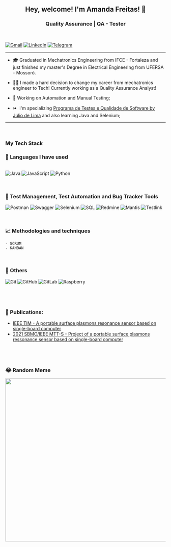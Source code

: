 **<h2 style="text-align: center;">Hey, welcome! I'm Amanda Freitas! 👋 </h2>**

**<h3 style="text-align: center;">Quality Assurance | QA - Tester</h3>**

&nbsp; 
<p style="text-align: center;">

[![Gmail](https://img.shields.io/badge/Gmail-D14836?style=for-the-badge&logo=gmail&logoColor=white)](mailto:amandkelvi@gmail.com) [![LinkedIn](https://img.shields.io/badge/linkedin-%230077B5.svg?style=for-the-badge&logo=linkedin&logoColor=white)](https://linkedin.com/in/amandaklf) [![Telegram](https://img.shields.io/badge/Telegram-2CA5E0?style=for-the-badge&logo=telegram&logoColor=white)](https://t.me/Amandaafreitas)
</p>


-------------------------
* 🎓 Graduated in Mechatronics Engineering from IFCE - Fortaleza and just finished my master's Degree in Electrical Engineering from UFERSA - Mossoró.

* 👩‍💻 I made a hard decision to change my career from mechatronics engineer to Tech! Currently working as a Quality Assurance Analyst!

* 🧠 Working on Automation and Manual Testing;

* ⏩  I'm specializing [Programa de Testes e Qualidade de Software by Júlio de Lima](https://www.juliodelima.com.br/mentoria/) and also learning Java and Selenium;  

---------------------

&nbsp;
**<h3>My Tech Stack</h3>**


**<h3>🚀 Languages I have used  </h3>**  
![Java](https://img.shields.io/badge/java-100000?style=for-the-badge&logo=Jameson&logoColor=white&labelColor=0C0C63&color=3E27ED) ![JavaScript](https://img.shields.io/badge/javascript-100000?style=for-the-badge&logo=javascript&logoColor=white&labelColor=665B0C&color=FFFF22) ![Python](https://img.shields.io/badge/PYTHON-100000?style=for-the-badge&logo=PYTHON&logoColor=white&labelColor=080808&color=1C51CD) 

</br>

**<h3>🤖 Test Management, Test Automation and Bug Tracker Tools </h3>**  

![Postman](https://img.shields.io/badge/Postman-100000?style=for-the-badge&logo=Postman&logoColor=white&labelColor=000000&color=FF5E0D) 
![Swagger](https://img.shields.io/badge/Swagger-100000?style=for-the-badge&logo=swagger&logoColor=white&labelColor=1E590E&color=000) 
![Selenium](https://img.shields.io/badge/-selenium-%43B02A?style=for-the-badge&logo=selenium&logoColor=white&labelColor=354561F&color=000000)
![SQL](https://img.shields.io/badge/sqL-100000?style=for-the-badge&logo=MYSQL&logoColor=FFFFFF&labelColor=2F324F&color=1C51CD) 
![Redmine](https://img.shields.io/badge/Redmine-100000?style=for-the-badge&logo=Redmine&logoColor=white&labelColor=5C0606&color=FF170F) 
![Mantis](https://img.shields.io/badge/MANTIS-100000?style=for-the-badge&logo=mega&logoColor=FFFFFF&labelColor=354561F&color=428629) 
![Testlink](https://img.shields.io/badge/TestLink-100000?style=for-the-badge&logo=Talenthouse&logoColor=white&labelColor=616D04&color=E7E118) 

</br>

**<h3>📈 Methodologies and techniques</h3>** 

    - SCRUM
    - KANBAN  
    
</br>

**<h3>💾 Others</h3>** 

![Git](https://img.shields.io/badge/git-%23F05033.svg?style=for-the-badge&logo=git&logoColor=white)
![GitHub](https://img.shields.io/badge/github-%23121011.svg?style=for-the-badge&logo=github&logoColor=white)
![GitLab](https://img.shields.io/badge/gitlab-%23181717.svg?style=for-the-badge&logo=gitlab&logoColor=white)
![Raspberry](https://img.shields.io/badge/raspberry_pi-100000?style=for-the-badge&logo=raspberrypi&logoColor=white&labelColor=192B42&color=6451FF) 

&nbsp;
---------
### 📑 Publications:

* [IEEE TIM - A portable surface plasmons resonance sensor based on single-board computer](https://ieeexplore.ieee.org/document/9989399)
* [2021 SBMO/IEEE MTT-S - Project of a portable surface plasmons ressonance sensor based on single-board computer](https://ieeexplore.ieee.org/document/9624867)

&nbsp;
-------

### 😂 Random Meme 
<img src="https://rm.up.railway.app/" width="512px"/>
